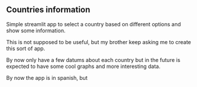 ## Countries information

Simple streamlit app to select a country based on different options and show some information.

This is not supposed to be useful, but my brother keep asking me to create this sort of app.

By now only have a few datums about each country but in the future is expected
to have some cool graphs and more interesting data.

By now the app is in spanish, but